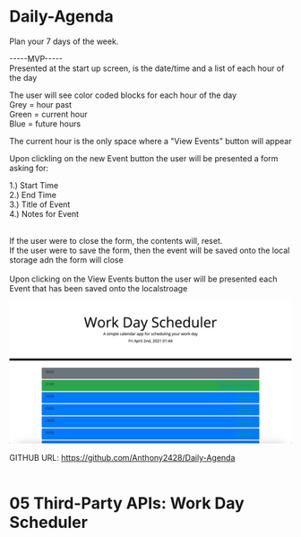 # Daily-Agenda
Plan your 7 days of the week.

-----MVP-----</br>
Presented at the start up screen, is the date/time and a list of each hour of the day</br>

The user will see color coded blocks for each hour of the day</br>
Grey = hour past</br>
Green = current hour</br>
Blue = future hours</br>

The current hour is the only space where a "View Events" button will appear</br>

Upon clickling on the new Event button the user will be presented a form asking for:</br>

1.) Start Time</br>
2.) End Time</br>
3.) Title of Event</br>
4.) Notes for Event</br>
</br>

If the user were to close the form, the contents will, reset.</br>
If the user were to save the form, then the event will be saved onto the local storage adn the form will close</br></br>
Upon clicking on the View Events button the user will be presented each Event that has been saved onto the localstroage</br>

![Screenshot of Web App:](./Assets/Daily-Agenda-Screenshot.png)

GITHUB URL: https://github.com/Anthony2428/Daily-Agenda</br></br>

# 05 Third-Party APIs: Work Day Scheduler
